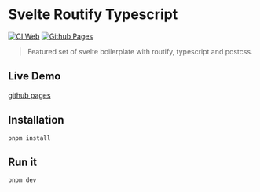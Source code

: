# Svelte Routify Typescript

[![CI Web](https://github.com/svelte-seoul/svelte-routify-typescript/actions/workflows/ci.yml/badge.svg)](https://github.com/svelte-seoul/svelte-routify-typescript/actions/workflows/ci.yml)
[![Github Pages](https://github.com/svelte-seoul/svelte-admin-ui/actions/workflows/pages.yml/badge.svg)](https://github.com/svelte-seoul/svelte-admin-ui/actions/workflows/pages.yml)

> Featured set of svelte boilerplate with routify, typescript and postcss.


## Live Demo

[github pages](https://svelte-seoul.github.io/svelte-admin-ui)

## Installation

```
pnpm install
```

## Run it

```
pnpm dev
```